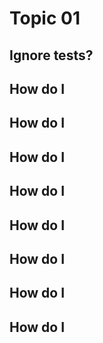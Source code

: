 # Topic 01

## Ignore tests?

## How do I 

## How do I

## How do I

## How do I

## How do I

## How do I

## How do I

## How do I